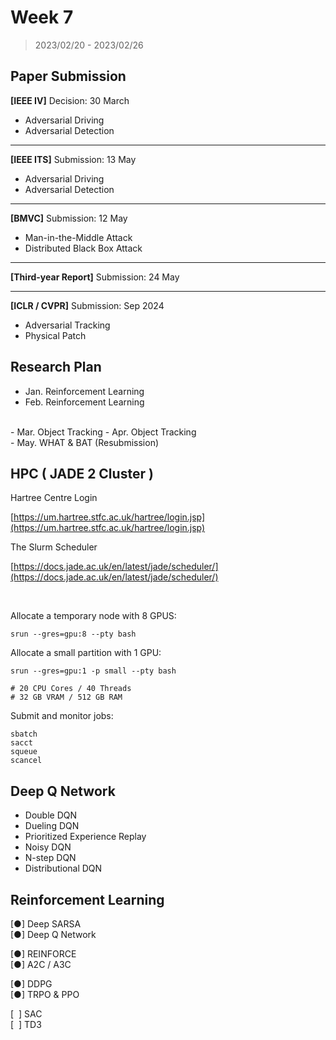 # Week 7

> 2023/02/20 - 2023/02/26

## Paper Submission

**[IEEE IV]** Decision: 30 March

- Adversarial Driving
- Adversarial Detection

--------------------

**[IEEE ITS]** Submission: 13 May

- Adversarial Driving
- Adversarial Detection

--------------------

**[BMVC]** Submission: 12 May

- Man-in-the-Middle Attack
- Distributed Black Box Attack

--------------------

**[Third-year Report]** Submission: 24 May

--------------------

**[ICLR / CVPR]** Submission: Sep 2024

- Adversarial Tracking
- Physical Patch

## Research Plan

- Jan. Reinforcement Learning  
- Feb. Reinforcement Learning  
<br/>
- Mar. Object Tracking  
- Apr. Object Tracking  
<br/>
- May. WHAT & BAT (Resubmission)

## HPC ( JADE 2 Cluster )

Hartree Centre Login

[https://um.hartree.stfc.ac.uk/hartree/login.jsp](https://um.hartree.stfc.ac.uk/hartree/login.jsp)

The Slurm Scheduler

[https://docs.jade.ac.uk/en/latest/jade/scheduler/](https://docs.jade.ac.uk/en/latest/jade/scheduler/)

<br/>

Allocate a temporary node with 8 GPUS:

```
srun --gres=gpu:8 --pty bash
```

Allocate a small partition with 1 GPU:

```
srun --gres=gpu:1 -p small --pty bash

# 20 CPU Cores / 40 Threads
# 32 GB VRAM / 512 GB RAM
```

Submit and monitor jobs:

```
sbatch
sacct
squeue
scancel
```

## Deep Q Network

- Double DQN
- Dueling DQN
- Prioritized Experience Replay
- Noisy DQN
- N-step DQN
- Distributional DQN


## Reinforcement Learning

[●] Deep SARSA  
[●] Deep Q Network  

[●] REINFORCE  
[●] A2C / A3C  

[●] DDPG  
[●] TRPO & PPO  

[&nbsp; ] SAC  
[&nbsp; ] TD3  
